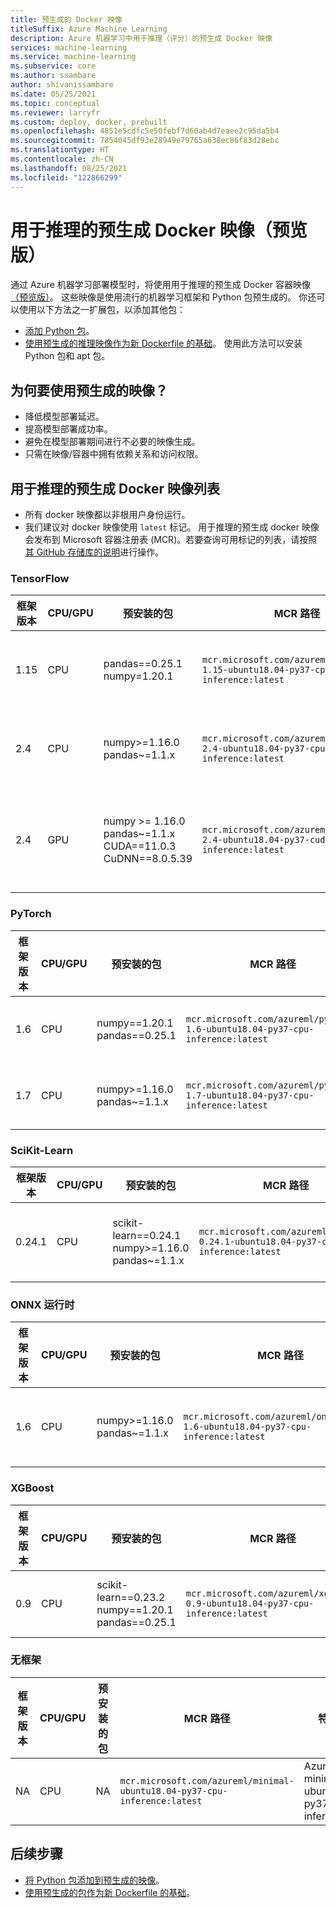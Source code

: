 ```yaml
---
title: 预生成的 Docker 映像
titleSuffix: Azure Machine Learning
description: Azure 机器学习中用于推理（评分）的预生成 Docker 映像
services: machine-learning
ms.service: machine-learning
ms.subservice: core
ms.author: ssambare
author: shivanissambare
ms.date: 05/25/2021
ms.topic: conceptual
ms.reviewer: larryfr
ms.custom: deploy, docker, prebuilt
ms.openlocfilehash: 4851e5cdfc5e50febf7d60ab4d7eaee2c95da5b4
ms.sourcegitcommit: 7854045df93e28949e79765a638ec86f83d28ebc
ms.translationtype: HT
ms.contentlocale: zh-CN
ms.lasthandoff: 08/25/2021
ms.locfileid: "122866299"
---
```

# <a name="prebuilt-docker-images-for-inference-preview"></a>用于推理的预生成 Docker 映像（预览版）

通过 Azure 机器学习部署模型时，将使用用于推理的预生成 Docker 容器映像[（预览版）](https://azure.microsoft.com/support/legal/preview-supplemental-terms/)。  这些映像是使用流行的机器学习框架和 Python 包预生成的。 你还可以使用以下方法之一扩展包，以添加其他包：

* [添加 Python 包](how-to-prebuilt-docker-images-inference-python-extensibility.md)。
* [使用预生成的推理映像作为新 Dockerfile 的基础](how-to-extend-prebuilt-docker-image-inference.md)。 使用此方法可以安装 Python 包和 apt 包。

## <a name="why-should-i-use-prebuilt-images"></a>为何要使用预生成的映像？

* 降低模型部署延迟。
* 提高模型部署成功率。
* 避免在模型部署期间进行不必要的映像生成。
* 只需在映像/容器中拥有依赖关系和访问权限。 

## <a name="list-of-prebuilt-docker-images-for-inference"></a>用于推理的预生成 Docker 映像列表 

* 所有 docker 映像都以非根用户身份运行。
* 我们建议对 docker 映像使用 `latest` 标记。 用于推理的预生成 docker 映像会发布到 Microsoft 容器注册表 (MCR)。若要查询可用标记的列表，请按照[其 GitHub 存储库的说明](https://github.com/microsoft/ContainerRegistry#browsing-mcr-content)进行操作。

### <a name="tensorflow"></a>TensorFlow

框架版本 | CPU/GPU | 预安装的包 | MCR 路径 | 特选环境
 --- | --- | --- | --- | --- |
 1.15 | CPU | pandas==0.25.1 </br> numpy=1.20.1 | `mcr.microsoft.com/azureml/tensorflow-1.15-ubuntu18.04-py37-cpu-inference:latest`  | AzureML-tensorflow-1.15-ubuntu18.04-py37-cpu-inference | 
2.4 | CPU | numpy>=1.16.0 </br> pandas~=1.1.x | `mcr.microsoft.com/azureml/tensorflow-2.4-ubuntu18.04-py37-cpu-inference:latest` | AzureML-tensorflow-2.4-ubuntu18.04-py37-cpu-inference |
2.4 | GPU | numpy >= 1.16.0 </br> pandas~=1.1.x </br> CUDA==11.0.3 </br> CuDNN==8.0.5.39 | `mcr.microsoft.com/azureml/tensorflow-2.4-ubuntu18.04-py37-cuda11.0.3-gpu-inference:latest` | AzureML-tensorflow-2.4-ubuntu18.04-py37-cuda11.0.3-gpu-inference |

### <a name="pytorch"></a>PyTorch

框架版本 | CPU/GPU | 预安装的包 | MCR 路径 | 特选环境
 --- | --- | --- | --- | --- |
 1.6 | CPU | numpy==1.20.1 </br> pandas==0.25.1 | `mcr.microsoft.com/azureml/pytorch-1.6-ubuntu18.04-py37-cpu-inference:latest` | AzureML-pytorch-1.6-ubuntu18.04-py37-cpu-inference |
1.7 | CPU | numpy>=1.16.0 </br> pandas~=1.1.x | `mcr.microsoft.com/azureml/pytorch-1.7-ubuntu18.04-py37-cpu-inference:latest` | AzureML-pytorch-1.7-ubuntu18.04-py37-cpu-inference |

### <a name="scikit-learn"></a>SciKit-Learn

框架版本 | CPU/GPU | 预安装的包 | MCR 路径 | 特选环境
 --- | --- | --- | --- | --- |
0.24.1  | CPU | scikit-learn==0.24.1 </br> numpy>=1.16.0 </br> pandas~=1.1.x | `mcr.microsoft.com/azureml/sklearn-0.24.1-ubuntu18.04-py37-cpu-inference:latest` | AzureML-sklearn-0.24.1-ubuntu18.04-py37-cpu-inference |

### <a name="onnx-runtime"></a>ONNX 运行时

框架版本 | CPU/GPU | 预安装的包 | MCR 路径 | 特选环境
 --- | --- | --- | --- | --- |
1.6 | CPU | numpy>=1.16.0 </br> pandas~=1.1.x | `mcr.microsoft.com/azureml/onnxruntime-1.6-ubuntu18.04-py37-cpu-inference:latest` |AzureML-onnxruntime-1.6-ubuntu18.04-py37-cpu-inference |

### <a name="xgboost"></a>XGBoost

框架版本 | CPU/GPU | 预安装的包 | MCR 路径 | 特选环境
 --- | --- | --- | --- | --- |
0.9 | CPU | scikit-learn==0.23.2 </br> numpy==1.20.1 </br> pandas==0.25.1 | `mcr.microsoft.com/azureml/xgboost-0.9-ubuntu18.04-py37-cpu-inference:latest` | AzureML-xgboost-0.9-ubuntu18.04-py37-cpu-inference | 

### <a name="no-framework"></a>无框架

框架版本 | CPU/GPU | 预安装的包 | MCR 路径 | 特选环境
 --- | --- | --- | --- | --- |
NA | CPU | NA | `mcr.microsoft.com/azureml/minimal-ubuntu18.04-py37-cpu-inference:latest` | AzureML-minimal-ubuntu18.04-py37-cpu-inference  |

## <a name="next-steps"></a>后续步骤

* [将 Python 包添加到预生成的映像](how-to-prebuilt-docker-images-inference-python-extensibility.md)。
* [使用预生成的包作为新 Dockerfile 的基础](how-to-extend-prebuilt-docker-image-inference.md)。